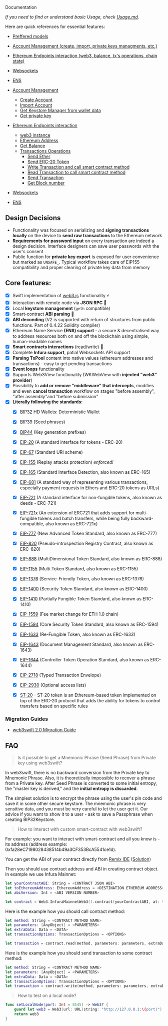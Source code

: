 Documentation

*If you need to find or understand basic Usage, check [Usage.md](https://github.com/matter-labs/web3swift/blob/develop/Documentation/Usage.md).*

Here are quick references for essential features:

- [Preffered models](https://github.com/matter-labs/web3swift/blob/develop/Documentation/Usage.md#preffered-models)
- [Account Management (create, import, private keys managments, etc.)](https://github.com/matter-labs/web3swift/blob/develop/Documentation/Usage.md#account-management)
- [Ethereum Endpoints interaction (web3, balance, tx's operations, chain state)](https://github.com/matter-labs/web3swift/blob/develop/Documentation/Usage.md#ethereum-endpoints-interaction)
- [Websockets](https://github.com/matter-labs/web3swift/blob/develop/Documentation/Usage.md#websockets)
- [ENS](https://github.com/matter-labs/web3swift/blob/develop/Documentation/Usage.md#ens)





- [Account Management](https://github.com/matter-labs/web3swift/blob/develop/Documentation/Usage.md#account-management)

  - [Create Account](https://github.com/matter-labs/web3swift/blob/develop/Documentation/Usage.md#create-account)
  - [Import Account](https://github.com/matter-labs/web3swift/blob/develop/Documentation/Usage.md#import-account)
  - [Get Keystore Manager from wallet data](https://github.com/matter-labs/web3swift/blob/develop/Documentation/Usage.md#get-keystore-manager-from-wallet-data)
  - [Get private key](https://github.com/matter-labs/web3swift/blob/develop/Documentation/Usage.md#get-private-key)

- [Ethereum Endpoints interaction](https://github.com/matter-labs/web3swift/blob/develop/Documentation/Usage.md#ethereum-endpoints-interaction)

  - [web3 instance](https://github.com/matter-labs/web3swift/blob/develop/Documentation/Usage.md#web3-instance)
  - [Ethereum Address](https://github.com/matter-labs/web3swift/blob/develop/Documentation/Usage.md#ethereum-address)
  - [Get Balance](https://github.com/matter-labs/web3swift/blob/develop/Documentation/Usage.md#get-balance)
  - [Transactions Operations](https://github.com/matter-labs/web3swift/blob/develop/Documentation/Usage.md#transactions-operations)
      - [Send Ether](https://github.com/matter-labs/web3swift/blob/develop/Documentation/Usage.md#send-ether)
      - [Send ERC-20 Token](https://github.com/matter-labs/web3swift/blob/develop/Documentation/Usage.md#send-erc-20-token)
      - [Write Transaction and call smart contract method](https://github.com/matter-labs/web3swift/blob/develop/Documentation/Usage.md#write-transaction-and-call-smart-contract-method)
      - [Read Transaction to call smart contract method](https://github.com/matter-labs/web3swift/blob/develop/Documentation/Usage.md#read-transaction-to-call-smart-contract-method)
    - [Send Transaction](https://github.com/matter-labs/web3swift/blob/develop/Documentation/Usage.md#send-transaction)
    - [Get Block number](https://github.com/matter-labs/web3swift/blob/develop/Documentation/Usage.md#get-block-number)

- [Websockets](https://github.com/matter-labs/web3swift/blob/develop/Documentation/Usage.md#websockets)

- [ENS](https://github.com/matter-labs/web3swift/blob/develop/Documentation/Usage.md#ens)

  

## Design Decisions

- Functionality was focused on serializing and **signing transactions locally** on the device to **send raw transactions** to the Ethereum network
- **Requirements for password input** on every transaction are indeed a design decision. Interface designers can save user passwords with the user's consent
- Public function for **private key export** is exposed for user convenience but marked as `UNSAFE_`. Typical workflow takes care of EIP155 compatibility and proper clearing of private key data from memory


## Core features:

- [x] Swift implementation of [web3.js](https://github.com/ethereum/web3.js/) functionality :zap:
- [x] Interaction with remote node via **JSON RPC** :thought_balloon:
- [x] Local **keystore management** (`geth` compatible)
- [x] Smart-contract **ABI parsing** :book:
- [x] **ABI deconding** (V2 is supported with return of structures from public functions. Part of 0.4.22 Solidity compiler)
- [x] Ethereum Name Service **(ENS) support** - a secure & decentralised way to address resources both on and off the blockchain using simple, human-readable names
- [x] **Smart contracts interactions** (read/write) :arrows_counterclockwise:
- [x] Complete **Infura support**, patial Websockets API support
- [x] **Parsing TxPool** content into native values (ethereum addresses and transactions) - easy to get pending transactions
- [x] **Event loops** functionality
- [x] Supports Web3View functionality (WKWebView with **injected "web3" provider**)
- [x] Possibility to **add or remove "middleware" that intercepts**, modifies and even **cancel transaction** workflow on stages "before assembly", "after assembly"and "before submission"
- [x] **Literally following the standards:**
    - [x] [BIP32](https://github.com/bitcoin/bips/blob/develop/bip-0032.mediawiki) HD Wallets: Deterministic Wallet
    
    - [x] [BIP39](https://github.com/bitcoin/bips/blob/develop/bip-0039.mediawiki) (Seed phrases)
    
    - [x] [BIP44](https://github.com/bitcoin/bips/blob/develop/bip-0044.mediawiki) (Key generation prefixes)
    
    - [x] [EIP-20](https://github.com/ethereum/EIPs/blob/develop/EIPS/eip-20.md) (A standard interface for tokens - ERC-20)
    
    - [x] [EIP-67](https://github.com/ethereum/EIPs/issues/67) (Standard URI scheme)
    
    - [x] [EIP-155](https://github.com/ethereum/EIPs/blob/develop/EIPS/eip-155.md) (Replay attacks protection) *enforced!*
    
    - [x] [EIP-165](https://github.com/ethereum/EIPs/blob/develop/EIPS/eip-165.md) (Standard Interface Detection, also known as ERC-165)
    
    - [x] [EIP-681](https://github.com/ethereum/EIPs/blob/develop/EIPS/eip-681.md) (A standard way of representing various transactions, especially payment requests in Ethers and ERC-20 tokens as URLs)
    
    - [x] [EIP-721](https://github.com/ethereum/EIPs/blob/develop/EIPS/eip-721.md) (A standard interface for non-fungible tokens, also known as deeds - ERC-721)
    
    - [x] [EIP-721x](https://github.com/loomnetwork/erc721x) (An extension of ERC721 that adds support for multi-fungible tokens and batch transfers, while being fully backward-compatible, also known as ERC-721x)
    
    - [x] [EIP-777](https://github.com/ethereum/EIPs/blob/develop/EIPS/eip-777.md) (New Advanced Token Standard, also known as ERC-777)
    
    - [x] [EIP-820](https://github.com/ethereum/EIPs/blob/develop/EIPS/eip-820.md) (Pseudo-introspection Registry Contract, also known as ERC-820)
    
    - [x] [EIP-888](https://github.com/ethereum/EIPs/issues/888) (MultiDimensional Token Standard, also known as ERC-888)
    
    - [x] [EIP-1155](https://github.com/ethereum/EIPs/blob/develop/EIPS/eip-1155.md) (Multi Token Standard, also known as ERC-1155)
    
    - [x] [EIP-1376](https://github.com/ethereum/EIPs/issues/1376) (Service-Friendly Token, also known as ERC-1376)
    
    - [x] [EIP-1400](https://github.com/ethereum/EIPs/issues/1411) (Security Token Standard, also known as ERC-1400)
    
    - [x] [EIP-1410](https://github.com/ethereum/EIPs/issues/1410) (Partially Fungible Token Standard, also known as ERC-1410)
    
    - [x] [EIP-1559](https://github.com/ethereum/EIPs/blob/master/EIPS/eip-1559.md) (Fee market change for ETH 1.0 chain)
    
    - [x] [EIP-1594](https://github.com/ethereum/EIPs/issues/1594) (Core Security Token Standard, also known as ERC-1594)
    
    - [x] [EIP-1633](https://github.com/ethereum/EIPs/issues/1634) (Re-Fungible Token, also known as ERC-1633)
    
    - [x] [EIP-1643](https://github.com/ethereum/EIPs/issues/1643) (Document Management Standard, also known as ERC-1643)
    
    - [x] [EIP-1644](https://github.com/ethereum/EIPs/issues/1644) (Controller Token Operation Standard, also known as ERC-1644)
    
    - [x] [EIP-2718](https://github.com/ethereum/EIPs/blob/master/EIPS/eip-2718.md) (Typed Transaction Envelope)
    
    - [x] [EIP-2930](https://github.com/ethereum/EIPs/blob/master/EIPS/eip-2930.md) (Optional access lists)
    
    - [x] [ST-20](https://github.com/PolymathNetwork/polymath-core) - ST-20 token is an Ethereum-based token implemented on top of the ERC-20 protocol that adds the ability for tokens to control transfers based on specific rules
    
      

### Migration Guides

- [web3swift 2.0 Migration Guide](https://github.com/matterinc/web3swift/blob/develop/Documentation/web3swift%202.0%20Migration%20Guide.md)

## 

## FAQ

> Is it possible to get a Mnemonic Phrase (Seed Phrase) from Private key using web3swift?

In web3swift, there is no backward conversion from the Private key to Mnemonic Phrase. Also, it is theoretically impossible to recover a phrase from a Private key. After Seed Phrase is converted to some initial entropy, the "master key is derived," and the **initial entropy is discarded**.

The simplest solution is to encrypt the phrase using the user's pin code and save it in some other secure keystore.
The mnemonic phrase is very sensitive data, and you must be very careful to let the user get it.
Our advice if you want to show it to a user - ask to save a Passphrase when creating BIP32Keystore.

> How to interact with custom smart-contract with web3swift?

For example: you want to interact with smart-contract and all you know is - its address (address example: 0xfa28eC7198028438514b49a3CF353BcA5541ce1d).

You can get the ABI of your contract directly from [Remix IDE](https://remix.ethereum.org/) ([Solution](https://ethereum.stackexchange.com/questions/27536/where-to-find-contract-abi-in-new-version-of-online-remix-solidity-compiler?rq=1))

Then you should use contract address and ABI in creating contract object. In example we use Infura Mainnet:

```swift
let yourContractABI: String = <CONTRACT JSON ABI>
let toEthereumAddress: EthereumAddress = <DESTINATION ETHEREUM ADDRESS>
let abiVersion: Int = <ABI VERSION NUMBER>

let contract = Web3.InfuraMainnetWeb3().contract(yourContractABI, at: toEthereumAddress, abiVersion: abiVersion)
```

Here is the example how you should call contract method:

```swift
let method: String = <CONTRACT METHOD NAME>
let parameters: [AnyObject] = <PARAMETERS>
let extraData: Data = <DATA>
let transactionOptions: TransactionOptions = <OPTIONS>

let transaction = contract.read(method, parameters: parameters, extraData: extraData, transactionOptions: transactionOptions)
```

Here is the example how you should send transaction to some contract method:

```swift
let method: String = <CONTRACT METHOD NAME>
let parameters: [AnyObject] = <PARAMETERS>
let extraData: Data = <DATA>
let transactionOptions: TransactionOptions = <OPTIONS>
let transaction = contract.write(method, parameters: parameters, extraData: extraData, transactionOptions: transactionOptions)
```

> How to test on a local node?

```swift
func setLocalNode(port: Int = 8545) -> Web3? {
    guard let web3 = Web3(url: URL(string: "http://127.0.0.1:\(port)")!) else { return nil }
    return web3
}
```

